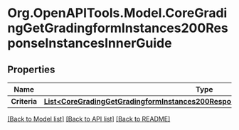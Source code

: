 # Org.OpenAPITools.Model.CoreGradingGetGradingformInstances200ResponseInstancesInnerGuide

## Properties

Name | Type | Description | Notes
------------ | ------------- | ------------- | -------------
**Criteria** | [**List&lt;CoreGradingGetGradingformInstances200ResponseInstancesInnerGuideCriteriaInner&gt;**](CoreGradingGetGradingformInstances200ResponseInstancesInnerGuideCriteriaInner.md) |  | [optional] 

[[Back to Model list]](../README.md#documentation-for-models) [[Back to API list]](../README.md#documentation-for-api-endpoints) [[Back to README]](../README.md)


